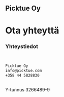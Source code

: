 ## Picktue Oy




# Ota yhteyttä




### Yhteystiedot

```markdown


Picktue Oy
info@picktue.com
+358 44 5828830



```

Y-tunnus 3266489-9








